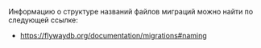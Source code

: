 Информацию о структуре названий файлов миграций можно найти по следующей ссылке:
* https://flywaydb.org/documentation/migrations#naming